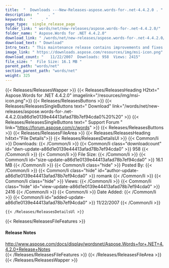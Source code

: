 ```yaml
---
title:  "  Downloads ---New-Releases-aspose.words-for-.net-4.4.2.0 . " 
description:  "    . " 
keywords:  "    . " 
page_type:  single_release_page
folder_link: " words/net/new-releases/aspose.words-for-.net-4.4.2.0/"
folder_name: " Aspose.Words for .NET 4.4.2.0"
download_link: " /words/net/new-releases/aspose.words-for-.net-4.4.2.0/a86d1e0139e44413afad78b7ef94cda0"
download_text: " Download"
Intro_text: " This maintenance release contains improvements and fixes to DOCX import (which i..."
image_link: " https://downloads.aspose.com/resources/img/msi-icon.png"
download_count: "   11/22/2007  Downloads: 958  Views: 2415"
file_size: "  File Size: 16.1 MB "
parent_path: "words/net"
section_parent_path: "words/net"
weight: 325 
---
```


{{< Releases/ReleasesWapper >}}
  {{< Releases/ReleasesHeading H2txt=" Aspose.Words for .NET 4.4.2.0" imagelink="/resources/img/msi-icon.png">}}
  {{< Releases/ReleasesButtons >}}
    {{< Releases/ReleasesSingleButtons text=" Download" link="/words/net/new-releases/aspose.words-for-.net-4.4.2.0/a86d1e0139e44413afad78b7ef94cda0%20%20" >}}
    {{< Releases/ReleasesSingleButtons text=" Support Forum " link="https://forum.aspose.com/c/words" >}}
  {{< Releases/ReleasesButtons >}}
  {{< Releases/ReleasesFileArea >}}
    {{< Releases/ReleasesHeading h4txt="File Details">}}
    {{< Releases/ReleasesDetailsUl >}}
            {{< Common/li  >}} Downloads: {{< /Common/li >}} 
      {{< Common/li class="downloadcount" id="dwn-update-a86d1e0139e44413afad78b7ef94cda0" >}} 958 {{< /Common/li >}} 
      {{< Common/li  >}} File Size: {{< /Common/li >}} 
      {{< Common/li id="size-update-a86d1e0139e44413afad78b7ef94cda0" >}} 16.1 MB {{< /Common/li >}} 
      {{< Common/li  class="hide" >}} Posted By: {{< /Common/li >}} 
      {{< Common/li class="hide" id="author-update-a86d1e0139e44413afad78b7ef94cda0" >}} romank {{< /Common/li >}} 
      {{< Common/li class="hide"  >}} Views: {{< /Common/li >}} 
      {{< Common/li class="hide" id="view-update-a86d1e0139e44413afad78b7ef94cda0" >}} 2416 {{< /Common/li >}} 
      {{< Common/li  >}} Date Added: {{< /Common/li >}} 
      {{< Common/li id="added-update-a86d1e0139e44413afad78b7ef94cda0" >}} 11/22/2007 {{< /Common/li >}} 

    {{< /Releases/ReleasesDetailsUl >}}

  {{< Releases/ReleasesFileFeatures >}}
      <h4>Release Notes</h4><div><a href="http://www.aspose.com/docs/display/wordsnet/Aspose.Words+for+.NET+4.4.2.0+Release+Notes">http://www.aspose.com/docs/display/wordsnet/Aspose.Words+for+.NET+4.4.2.0+Release+Notes</a></div>
  {{< /Releases/ReleasesFileFeatures >}}
 {{< /Releases/ReleasesFileArea >}}
{{< /Releases/ReleasesWapper >}}


